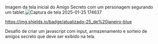 
Imagem da tela inicial do Amigo Secreto com um personagem segurando um tablet.![Captura de tela 2025-01-25 174637](https://github.com/user-attachments/assets/6f689e67-49fb-4f30-82fb-ed380f56a001)

https://img.shields.io/badge/atualizado-25_de%20janeiro-blue

Desafio de criar um javascript com input, armazenamento e sorteio de amigos secreto que deve ser exibido na tela.
